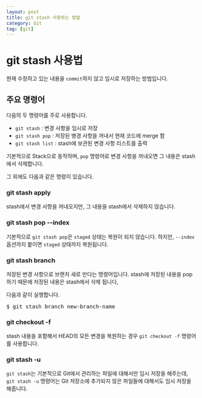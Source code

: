 ```yaml
---
layout: post
title: git stash 사용하는 방법
category: Git
tag: [git]
---
```

# git stash 사용법

현재 수정하고 있는 내용을 `commit`하지 않고 임시로 저장하는 방법입니다.

## 주요 명령어

다음의 두 명령어를 주로 사용합니다.

* `git stash` : 변경 사항을 임시로 저장
* `git stash pop` : 저장된 병경 사항을 꺼내서 현재 코드에 merge 함
* `git stash list` : stash에 보관된 변경 사항 리스트를 출력

기본적으로 Stack으로 동작하며, `pop` 명령어로 변경 사항을 꺼내오면 그 내용은 stash에서 삭제합니다.

그 외에도 다음과 같은 명령이 있습니다.

### git stash apply
stash에서 변경 사항을 꺼내오지만, 그 내용을 stash에서 삭제하지 않습니다.



### git stash pop --index

기본적으로 `git stash pop`은 `staged` 상태는 복원이 되지 않습니다.
하지만, `--index` 옵션까지 붙이면 `staged` 상태까지 복원됩니다.

### git stash branch

저장된 변경 사항으로 브랜치 새로 만다는 명령어입니다. stash에 저장된 내용을 pop 하기 때문에
저장된 내용은 stash에서 삭제 됩니다,

다음과 같이 실행합니다.

<pre class="prettyprint">
$ git stash branch new-branch-name
</pre>

### git checkout -f

stash 내용을 포함해서 HEAD의 모든 변경을 복원하는 경우 `git checkout -f` 명령어를 사용합니다.

### git stash -u

`git stash`는 기본적으로 Git에서 관리하는 파일에 대해서만 임시 저장을 해주는데,
`git stash -u` 명령어는 Git 저장소에 추가되지 않은 파일들에 대해서도 임시 저장을 해줍니다.